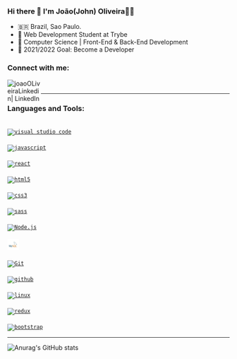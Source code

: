 ### Hi there 👋 I'm João(John) Oliveira👨‍💻

- 🇧🇷 Brazil, Sao Paulo.
- 🏫 Web Development Student at Trybe
- 🌱 Computer Science | Front-End & Back-End Development
- 🥅 2021/2022 Goal: Become a Developer

### Connect with me:

[<img align="left" alt="joaoOLiveiraLinkedin| LinkedIn" width="15%" src="https://img.shields.io/badge/LinkedIn-0077B5?style=for-the-badge&logo=linkedin&logoColor=white"/>](https://www.linkedin.com/in/joão-oliveira-14a27b1a0)

<br />

---

### Languages and Tools:
[<code>
<img alt="visual studio code" width="26px" src="https://img.icons8.com/fluent/240/000000/visual-studio-code-2019.png" />
</code>](https://code.visualstudio.com/)
[<code>
<img alt="javascript" width="26px" src="https://img.icons8.com/color/240/000000/javascript.png" />
</code>](https://developer.mozilla.org/en-US/docs/Web/JavaScript)
[<code>
<img alt="react" width="26px" src="https://img.icons8.com/color/240/000000/react-native.png" />
</code>](https://reactjs.org/)
[<code>
<img alt="html5" width="26px" src="https://img.icons8.com/color/240/000000/html-5.png">
</code>](https://developer.mozilla.org/en-US/docs/Web/HTML)
[<code>
<img alt="css3" width="26px" src="https://img.icons8.com/color/240/000000/css3.png">
</code>](https://developer.mozilla.org/en-US/docs/Web/CSS)
[<code>
<img alt="sass" width="26px" src="https://img.icons8.com/color/240/000000/sass.png">
</code>](https://sass-lang.com/)
[<code>
<img alt="Node.js" width="26px" src="https://img.icons8.com/color/240/000000/nodejs.png">
</code>](https://nodejs.org/en/)
[<code>
<img alt="MySQL" width="26px" src="https://raw.githubusercontent.com/github/explore/80688e429a7d4ef2fca1e82350fe8e3517d3494d/topics/mysql/mysql.png">
</code>](https://dev.mysql.com/)
[<code>
<img alt="Git" width="26px" src="https://img.icons8.com/color/240/000000/git.png">
</code>](https://git-scm.com/)
[<code>
<img alt="github" width="26px" src="https://img.icons8.com/ios-glyphs/240/000000/github.png">
</code>](https://github.com/)
[<code>
<img alt="linux" width="26px" src="https://img.icons8.com/color/96/000000/linux.png">
</code>](https://www.kernel.org/)
[<code>
<img alt="redux" width="26px" src="https://img.icons8.com/color/48/000000/redux.png">
</code>](https://www.redux.js.org/)
[<code>
<img alt="bootstrap" width="26px" src="https://img.icons8.com/color/48/000000/bootstrap.png" />
</code>](https://www.getbootstrap.com/)
</code>

---
![Anurag's GitHub stats](https://github-readme-stats.vercel.app/api?username=johnjoker13&show_icons=true&theme=radical)

